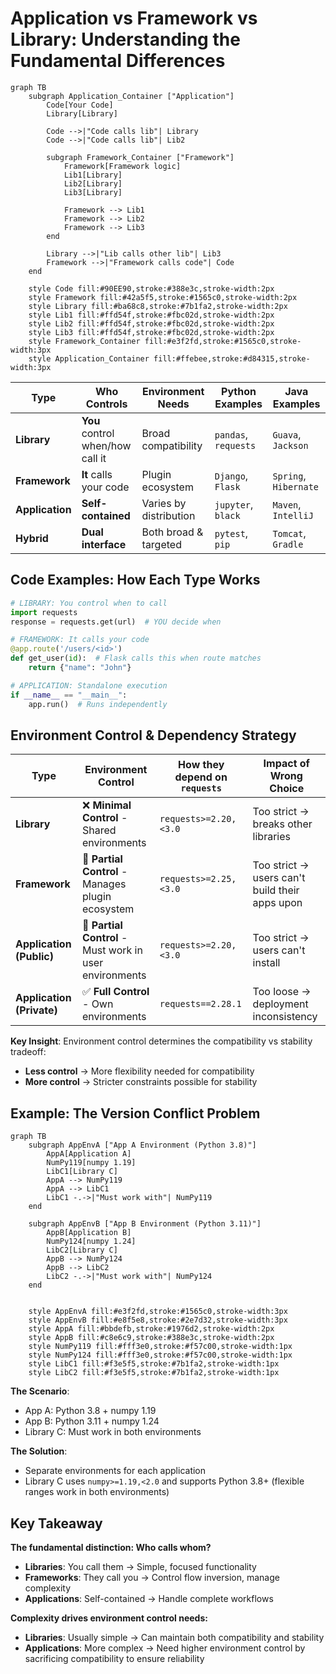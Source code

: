 # Application vs Framework vs Library: Understanding the Fundamental Differences

```mermaid
graph TB
    subgraph Application_Container ["Application"]
        Code[Your Code]
        Library[Library]

        Code -->|"Code calls lib"| Library
        Code -->|"Code calls lib"| Lib2

        subgraph Framework_Container ["Framework"]
            Framework[Framework logic]
            Lib1[Library]
            Lib2[Library]
            Lib3[Library]

            Framework --> Lib1
            Framework --> Lib2
            Framework --> Lib3
        end

        Library -->|"Lib calls other lib"| Lib3
        Framework -->|"Framework calls code"| Code
    end

    style Code fill:#90EE90,stroke:#388e3c,stroke-width:2px
    style Framework fill:#42a5f5,stroke:#1565c0,stroke-width:2px
    style Library fill:#ba68c8,stroke:#7b1fa2,stroke-width:2px
    style Lib1 fill:#ffd54f,stroke:#fbc02d,stroke-width:2px
    style Lib2 fill:#ffd54f,stroke:#fbc02d,stroke-width:2px
    style Lib3 fill:#ffd54f,stroke:#fbc02d,stroke-width:2px
    style Framework_Container fill:#e3f2fd,stroke:#1565c0,stroke-width:3px
    style Application_Container fill:#ffebee,stroke:#d84315,stroke-width:3px
```

| Type | Who Controls | Environment Needs | Python Examples | Java Examples |
|------|--------------|-------------------|-----------------|---------------|
| **Library** | **You** control when/how call it| Broad compatibility | `pandas`, `requests` | `Guava`, `Jackson` |
| **Framework** | **It** calls your code | Plugin ecosystem | `Django`, `Flask` | `Spring`, `Hibernate` |
| **Application** | **Self-contained** | Varies by distribution | `jupyter`, `black` | `Maven`, `IntelliJ` |
| **Hybrid** | **Dual interface** | Both broad & targeted | `pytest`, `pip` | `Tomcat`, `Gradle` |


## Code Examples: How Each Type Works

```python
# LIBRARY: You control when to call
import requests
response = requests.get(url)  # YOU decide when

# FRAMEWORK: It calls your code
@app.route('/users/<id>')
def get_user(id):  # Flask calls this when route matches
    return {"name": "John"}

# APPLICATION: Standalone execution
if __name__ == "__main__":
    app.run()  # Runs independently
```

## Environment Control & Dependency Strategy

| Type | Environment Control | How they depend on `requests` | Impact of Wrong Choice |
|------|-------------------|------------------|-------------------|
| **Library** | ❌ **Minimal Control** - Shared environments | `requests>=2.20,<3.0` | Too strict → breaks other libraries |
| **Framework** | 🔸 **Partial Control** - Manages plugin ecosystem | `requests>=2.25,<3.0` | Too strict → users can't build their apps upon |
| **Application (Public)** | 🔸 **Partial Control** - Must work in user environments | `requests>=2.20,<3.0` | Too strict → users can't install |
| **Application (Private)** | ✅ **Full Control** - Own environments | `requests==2.28.1` | Too loose → deployment inconsistency |

**Key Insight**: Environment control determines the compatibility vs stability tradeoff:
- **Less control** → More flexibility needed for compatibility
- **More control** → Stricter constraints possible for stability

## Example: The Version Conflict Problem

```mermaid
graph TB
    subgraph AppEnvA ["App A Environment (Python 3.8)"]
        AppA[Application A]
        NumPy119[numpy 1.19]
        LibC1[Library C]
        AppA --> NumPy119
        AppA --> LibC1
        LibC1 -.->|"Must work with"| NumPy119
    end

    subgraph AppEnvB ["App B Environment (Python 3.11)"]
        AppB[Application B]
        NumPy124[numpy 1.24]
        LibC2[Library C]
        AppB --> NumPy124
        AppB --> LibC2
        LibC2 -.->|"Must work with"| NumPy124
    end


    style AppEnvA fill:#e3f2fd,stroke:#1565c0,stroke-width:3px
    style AppEnvB fill:#e8f5e8,stroke:#2e7d32,stroke-width:3px
    style AppA fill:#bbdefb,stroke:#1976d2,stroke-width:2px
    style AppB fill:#c8e6c9,stroke:#388e3c,stroke-width:2px
    style NumPy119 fill:#fff3e0,stroke:#f57c00,stroke-width:1px
    style NumPy124 fill:#fff3e0,stroke:#f57c00,stroke-width:1px
    style LibC1 fill:#f3e5f5,stroke:#7b1fa2,stroke-width:1px
    style LibC2 fill:#f3e5f5,stroke:#7b1fa2,stroke-width:1px
```

**The Scenario**:
- App A: Python 3.8 + numpy 1.19
- App B: Python 3.11 + numpy 1.24
- Library C: Must work in both environments

**The Solution**:
- Separate environments for each application
- Library C uses `numpy>=1.19,<2.0` and supports Python 3.8+ (flexible ranges work in both environments)


## Key Takeaway

**The fundamental distinction: Who calls whom?**
- **Libraries**: You call them → Simple, focused functionality
- **Frameworks**: They call you → Control flow inversion, manage complexity
- **Applications**: Self-contained → Handle complete workflows

**Complexity drives environment control needs:**
- **Libraries**: Usually simple → Can maintain both compatibility and stability
- **Applications**: More complex → Need higher environment control by sacrificing compatibility to ensure reliability